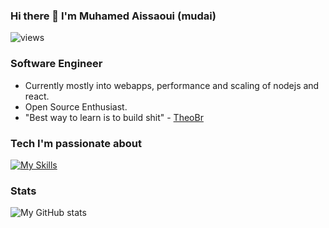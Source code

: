 ### Hi there 👋 I'm Muhamed Aissaoui (mudai)

<p align="left"> <img src="https://komarev.com/ghpvc/?username=mudai11" alt="views" /> </p>

### Software Engineer

*   Currently mostly into webapps, performance and scaling of nodejs and react. 
*   Open Source Enthusiast.
*   "Best way to learn is to build shit" - [TheoBr](https://www.twitter.com/t3dotgg)

### Tech I'm passionate about

[![My Skills](https://skillicons.dev/icons?i=js,ts,react,nextjs,tailwindcss,nodejs,docker,redis,wasm)](#)

### Stats

![My GitHub stats](https://github-readme-stats.vercel.app/api?username=mudai11&show_icons=true&theme=dark)

